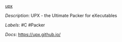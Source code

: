 [upx](https://github.com/upx/upx)

*Description*: UPX - the Ultimate Packer for eXecutables

*Labels*: #C #Packer

*Docs*: https://upx.github.io/
